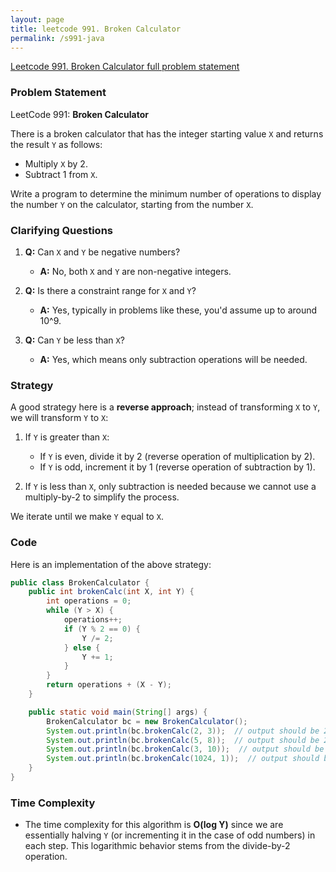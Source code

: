 ```yaml
---
layout: page
title: leetcode 991. Broken Calculator
permalink: /s991-java
---
```

[Leetcode 991. Broken Calculator full problem statement](https://algoadvance.github.io/algoadvance/l991)
### Problem Statement

LeetCode 991: **Broken Calculator**

There is a broken calculator that has the integer starting value `X` and returns the result `Y` as follows:

- Multiply `X` by 2.
- Subtract 1 from `X`.

Write a program to determine the minimum number of operations to display the number `Y` on the calculator, starting from the number `X`.

### Clarifying Questions

1. **Q:** Can `X` and `Y` be negative numbers?
   - **A:** No, both `X` and `Y` are non-negative integers.

2. **Q:** Is there a constraint range for `X` and `Y`?
   - **A:** Yes, typically in problems like these, you'd assume up to around 10^9.

3. **Q:** Can `Y` be less than `X`?
   - **A:** Yes, which means only subtraction operations will be needed.

### Strategy

A good strategy here is a **reverse approach**; instead of transforming `X` to `Y`, we will transform `Y` to `X`:

1. If `Y` is greater than `X`:
   - If `Y` is even, divide it by 2 (reverse operation of multiplication by 2).
   - If `Y` is odd, increment it by 1 (reverse operation of subtraction by 1).

2. If `Y` is less than `X`, only subtraction is needed because we cannot use a multiply-by-2 to simplify the process.

We iterate until we make `Y` equal to `X`.

### Code

Here is an implementation of the above strategy:

```java
public class BrokenCalculator {
    public int brokenCalc(int X, int Y) {
        int operations = 0;
        while (Y > X) {
            operations++;
            if (Y % 2 == 0) {
                Y /= 2;
            } else {
                Y += 1;
            }
        }
        return operations + (X - Y);
    }

    public static void main(String[] args) {
        BrokenCalculator bc = new BrokenCalculator();
        System.out.println(bc.brokenCalc(2, 3));  // output should be 2
        System.out.println(bc.brokenCalc(5, 8));  // output should be 2
        System.out.println(bc.brokenCalc(3, 10));  // output should be 3
        System.out.println(bc.brokenCalc(1024, 1));  // output should be 1023
    }
}
```

### Time Complexity

- The time complexity for this algorithm is **O(log Y)** since we are essentially halving `Y` (or incrementing it in the case of odd numbers) in each step. This logarithmic behavior stems from the divide-by-2 operation.
